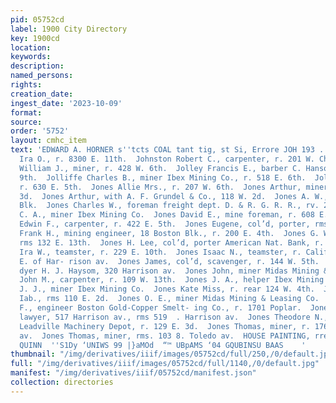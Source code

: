 ```yaml
---
pid: 05752cd
label: 1900 City Directory
key: 1900cd
location: 
keywords: 
description: 
named_persons: 
rights: 
creation_date: 
ingest_date: '2023-10-09'
format: 
source: 
order: '5752'
layout: cmhc_item
text: 'EDWARD A. HORNER s''tcts COAL tant tig, st Si, Errore JOH 193 . JON  Johnston
  Ira O., r. 8300 E. 11th.  Johnston Robert C., carpenter, r. 201 W. Chestnut.  Johnston
  William J., miner, r. 428 W. 6th.  Jolley Francis E., barber C. Hanson, r. 208 W.
  9th.  Jolliffe Charles B., miner Ibex Mining Co., r. 518 E. 6th.  Jolly James, miner,
  r. 630 E. 5th.  Jones Allie Mrs., r. 207 W. 6th.  Jones Arthur, miner, r. 510 W.
  3d.  Jones Arthur, with A. F. Grundel & Co., 118 W. 2d.  Jones A. W., rms 17 Boston
  Blk.  Jones Charles W., foreman freight dept. D. & R. G. R. R., rv. 220 E. 11th.  Jones
  C. A., miner Ibex Mining Co.  Jones David E., mine foreman, r. 608 E. 6th.  Jones
  Edwin F., carpenter, r. 422 E. 5th.  Jones Eugene, col’d, porter, rms. 136 W. 5th.  Jones
  Frank H., mining engineer, 18 Boston Blk., r. 200 E. 4th.  Jones G. Wesley, miner,
  rms 132 E. 13th.  Jones H. Lee, col’d, porter American Nat. Bank, r. 207 W. 3d.  Jones
  Ira W., teamster, r. 229 E. 10th.  Jones Isaac N., teamster, r. California Gulch,
  E. of Har- rison av.  Jones James, col’d, scavenger, r. 144 W. 5th.  Jones John,
  dyer H. J. Haysom, 320 Harrison av.  Jones John, miner Midas Mining & Leasing Co.  Jones
  John M., carpenter, r. 109 W. 13th.  Jones J. A., helper Ibex Mining Co.  Jones
  J. J., miner Ibex Mining Co.  Jones Kate Miss, r. rear 124 W. 4th.  Jones Owen,
  Iab., rms 110 E. 2d.  Jones O. E., miner Midas Mining & Leasing Co.  Jones Richard
  F., engineer Boston Gold-Copper Smelt- ing Co., r. 1701 Poplar.  Jones Samuel W.,
  lawyer, 517 Harrison av., rms 519  . Harrison av.  Jones Theodore N., boilermkr.
  Leadville Machinery Depot, r. 129 E. 3d.  Jones Thomas, miner, r. 176 S. Toledo
  av.  Jones Thomas, miner, rms. 103 8. Toledo av.  HOUSE PAINTING, rrésrreer J, J.
  QUINN  ''S1Dy ‘UNIWS 99 |}aMOd  “™ UBpAMS ‘04 GQUBINSU BAAS    '
thumbnail: "/img/derivatives/iiif/images/05752cd/full/250,/0/default.jpg"
full: "/img/derivatives/iiif/images/05752cd/full/1140,/0/default.jpg"
manifest: "/img/derivatives/iiif/05752cd/manifest.json"
collection: directories
---
```

